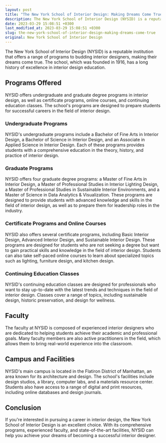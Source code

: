 ```yaml
---
layout: post
title: "The New York School of Interior Design: Making Dreams Come True"
description: The New York School of Interior Design (NYSID) is a reputable institution that offers a range of programs to budding interior designers, making their dreams come true.
date: 2023-03-29 15:08:51 +0300
last_modified_at: 2023-03-29 15:08:51 +0300
slug: the-new-york-school-of-interior-design-making-dreams-come-true
original: New York School of Interior Design
---
```

The New York School of Interior Design (NYSID) is a reputable institution that offers a range of programs to budding interior designers, making their dreams come true. The school, which was founded in 1916, has a long history of excellence in interior design education. 

## Programs Offered
NYSID offers undergraduate and graduate degree programs in interior design, as well as certificate programs, online courses, and continuing education classes. The school's programs are designed to prepare students for successful careers in the field of interior design.

### Undergraduate Programs
NYSID's undergraduate programs include a Bachelor of Fine Arts in Interior Design, a Bachelor of Science in Interior Design, and an Associate in Applied Science in Interior Design. Each of these programs provides students with a comprehensive education in the theory, history, and practice of interior design.

### Graduate Programs
NYSID offers four graduate degree programs: a Master of Fine Arts in Interior Design, a Master of Professional Studies in Interior Lighting Design, a Master of Professional Studies in Sustainable Interior Environments, and a Master of Science in Data Analytics & Visualization. These programs are designed to provide students with advanced knowledge and skills in the field of interior design, as well as to prepare them for leadership roles in the industry.

### Certificate Programs and Online Courses
NYSID also offers several certificate programs, including Basic Interior Design, Advanced Interior Design, and Sustainable Interior Design. These programs are designed for students who are not seeking a degree but want to gain practical skills and knowledge in the field of interior design. Students can also take self-paced online courses to learn about specialized topics such as lighting, furniture design, and kitchen design.

### Continuing Education Classes
NYSID's continuing education classes are designed for professionals who want to stay up-to-date with the latest trends and techniques in the field of interior design. Classes cover a range of topics, including sustainable design, historic preservation, and design for wellness.

## Faculty
The faculty at NYSID is composed of experienced interior designers who are dedicated to helping students achieve their academic and professional goals. Many faculty members are also active practitioners in the field, which allows them to bring real-world experience into the classroom.

## Campus and Facilities
NYSID's main campus is located in the Flatiron District of Manhattan, an area known for its architecture and design. The school's facilities include design studios, a library, computer labs, and a materials resource center. Students also have access to a range of digital and print resources, including online databases and design journals.

## Conclusion
If you're interested in pursuing a career in interior design, the New York School of Interior Design is an excellent choice. With its comprehensive programs, experienced faculty, and state-of-the-art facilities, NYSID can help you achieve your dreams of becoming a successful interior designer.